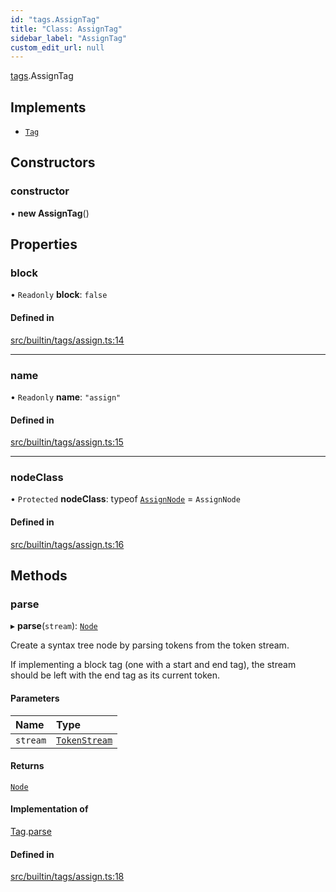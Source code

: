 ```yaml
---
id: "tags.AssignTag"
title: "Class: AssignTag"
sidebar_label: "AssignTag"
custom_edit_url: null
---
```


[tags](../namespaces/tags.md).AssignTag

## Implements

- [`Tag`](../interfaces/Tag.md)

## Constructors

### constructor

• **new AssignTag**()

## Properties

### block

• `Readonly` **block**: ``false``

#### Defined in

[src/builtin/tags/assign.ts:14](https://github.com/jg-rp/liquidscript/blob/6bed77c/src/builtin/tags/assign.ts#L14)

___

### name

• `Readonly` **name**: ``"assign"``

#### Defined in

[src/builtin/tags/assign.ts:15](https://github.com/jg-rp/liquidscript/blob/6bed77c/src/builtin/tags/assign.ts#L15)

___

### nodeClass

• `Protected` **nodeClass**: typeof [`AssignNode`](tags.AssignNode.md) = `AssignNode`

#### Defined in

[src/builtin/tags/assign.ts:16](https://github.com/jg-rp/liquidscript/blob/6bed77c/src/builtin/tags/assign.ts#L16)

## Methods

### parse

▸ **parse**(`stream`): [`Node`](../interfaces/Node.md)

Create a syntax tree node by parsing tokens from the token
stream.

If implementing a block tag (one with a start and end tag),
the stream should be left with the end tag as its current
token.

#### Parameters

| Name | Type |
| :------ | :------ |
| `stream` | [`TokenStream`](../interfaces/tokens.TokenStream.md) |

#### Returns

[`Node`](../interfaces/Node.md)

#### Implementation of

[Tag](../interfaces/Tag.md).[parse](../interfaces/Tag.md#parse)

#### Defined in

[src/builtin/tags/assign.ts:18](https://github.com/jg-rp/liquidscript/blob/6bed77c/src/builtin/tags/assign.ts#L18)

